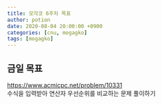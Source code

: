 ```yaml
---
title: 모각코 6주차 목표
author: potion
date: 2020-08-04 20:00:00 +0900
categories: [cnu, mogagko]
tags: [mogagko]
---
```


## 금일 목표

https://www.acmicpc.net/problem/10331<br>
수식을 입력받아 연산자 우선순위를 비교하는 문제 풀이하기